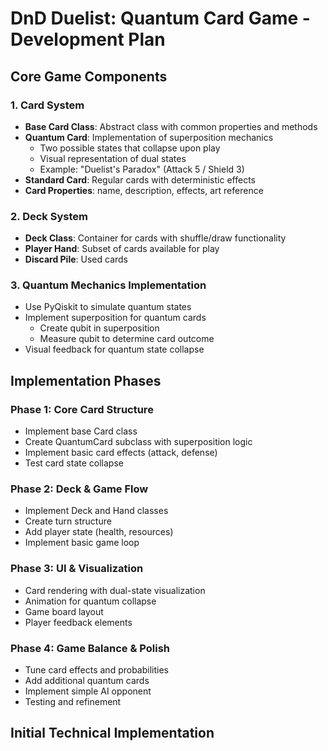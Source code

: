 # DnD Duelist: Quantum Card Game - Development Plan

## Core Game Components

### 1. Card System
- **Base Card Class**: Abstract class with common properties and methods
- **Quantum Card**: Implementation of superposition mechanics
  - Two possible states that collapse upon play
  - Visual representation of dual states
  - Example: "Duelist's Paradox" (Attack 5 / Shield 3)
- **Standard Card**: Regular cards with deterministic effects
- **Card Properties**: name, description, effects, art reference

### 2. Deck System
- **Deck Class**: Container for cards with shuffle/draw functionality
- **Player Hand**: Subset of cards available for play
- **Discard Pile**: Used cards

### 3. Quantum Mechanics Implementation
- Use PyQiskit to simulate quantum states
- Implement superposition for quantum cards
  - Create qubit in superposition
  - Measure qubit to determine card outcome
- Visual feedback for quantum state collapse

## Implementation Phases

### Phase 1: Core Card Structure
- Implement base Card class
- Create QuantumCard subclass with superposition logic
- Implement basic card effects (attack, defense)
- Test card state collapse

### Phase 2: Deck & Game Flow
- Implement Deck and Hand classes
- Create turn structure
- Add player state (health, resources)
- Implement basic game loop

### Phase 3: UI & Visualization
- Card rendering with dual-state visualization
- Animation for quantum collapse
- Game board layout
- Player feedback elements

### Phase 4: Game Balance & Polish
- Tune card effects and probabilities
- Add additional quantum cards
- Implement simple AI opponent
- Testing and refinement

## Initial Technical Implementation

